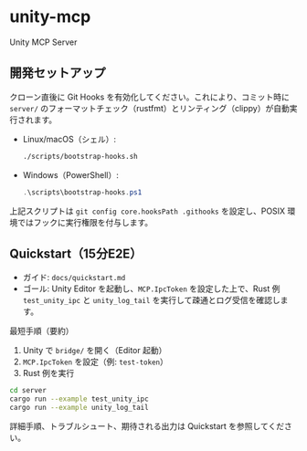 # unity-mcp
Unity MCP Server

## 開発セットアップ

クローン直後に Git Hooks を有効化してください。これにより、コミット時に `server/` のフォーマットチェック（rustfmt）とリンティング（clippy）が自動実行されます。

- Linux/macOS（シェル）:

  ```sh
  ./scripts/bootstrap-hooks.sh
  ```

- Windows（PowerShell）:

  ```powershell
  .\scripts\bootstrap-hooks.ps1
  ```

上記スクリプトは `git config core.hooksPath .githooks` を設定し、POSIX 環境ではフックに実行権限を付与します。

## Quickstart（15分E2E）

- ガイド: `docs/quickstart.md`
- ゴール: Unity Editor を起動し、`MCP.IpcToken` を設定した上で、Rust 例 `test_unity_ipc` と `unity_log_tail` を実行して疎通とログ受信を確認します。

最短手順（要約）

1) Unity で `bridge/` を開く（Editor 起動）
2) `MCP.IpcToken` を設定（例: `test-token`）
3) Rust 例を実行

```sh
cd server
cargo run --example test_unity_ipc
cargo run --example unity_log_tail
```

詳細手順、トラブルシュート、期待される出力は Quickstart を参照してください。
